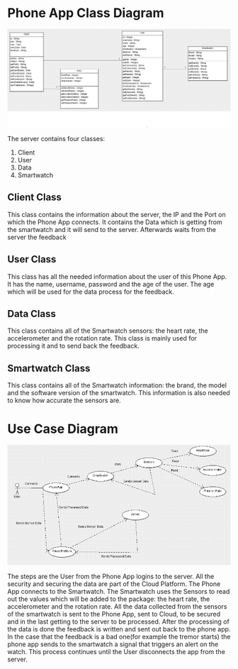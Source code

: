 # **Phone App Class Diagram**

![Class Diagram](/images/Phone_App_Diagram.png)

The server contains four classes:

1. Client
2. User
3. Data
4. Smartwatch

## Client Class

This class contains the information about the server, the IP and the Port on which the Phone App connects. It contains the Data which is getting from the smartwatch and it will send to the server. Afterwards waits from the server the feedback

## User Class

This class has all the needed information about the user of this Phone App. It has the name, username, password and the age of the user. The age which will be used for the data process for the feedback.

## Data Class

This class contains all of the Smartwatch sensors: the heart rate, the accelerometer and the rotation rate. This class is mainly used for processing it and to send back the feedback.

## Smartwatch Class

This class contains all of the Smartwatch information: the brand, the model and the software version of the smartwatch. This information is also needed to know how accurate the sensors are.



# **Use Case Diagram**

![Use Case Diagram](/images/Use_Case_Diagram.png)

The steps are the User from the Phone App logins to the server. All the security and securing the data are part of the Cloud Platform.
The Phone App connects to the Smartwatch. The Smartwatch uses the Sensors to read out the values which will be added to the package: the heart rate, the accelerometer and the rotation rate.
All the data collected from the sensors of the smartwatch is sent to the Phone App, sent to Cloud, to be secured and in the last getting to the server to be processed.
After the processing of the data is done the feedback is written and sent out back to the phone app.
In the case that the feedback is a bad one(for example the tremor starts) the phone app sends to the smartwatch a signal that triggers an alert on the watch.
This process continues until the User disconnects the app from the server.

